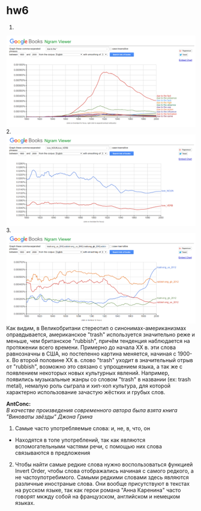 # hw6
1.
![](https://github.com/ksvavulina/hw6/blob/master/2018-04-09.png)
2.
![](https://github.com/ksvavulina/hw6/blob/master/2018-04-09%20(2).png)
3.
![](https://github.com/ksvavulina/hw6/blob/master/2018-04-09%20(3).png)
Как видим, в Великобритани  стереотип о синонимах-американизмах оправдывается, американское "trash" используется значительно реже и меньше, чем британское "rubbish", причём тенденция наблюдается на протяжении всего времени. Примерно до начала XX в. эти слова равнозначны в США, но постепенно картина меняется, начиная с 1900-х. Во второй половине XX в. слово "trash" уходит в значительный отрыв от "rubbish", возможно это связано с упрощением языка, а так же с появлением некоторых новых культурных явлений. Например, появились музыкальные жанры со словом "trash" в названии (ex: trash metal), немалую роль сыграла и хип-хоп культура, для которой характерно использование зачастую жёстких и грубых слов.

**AntConc:**  
*В качестве произведения современного автора была взята книга "Виноваты звёзды" Джона Грина*
1) Самые часто употребляемые слова: и, не, в, что, он
- Находятся в топе употреблений, так как являются вспомогательными частями речи, с помощью них слова связываются  в предложения
2) Чтобы найти самые редкие слова нужно воспользоваться функцией Invert Order, чтобы слова отображались начиная с самого редкого, а не частоупотребимого. Самыми редкими словами здесь являются различные иностраные слова. Они вообще присутствуют в текстах на русском языке, так как герои романа "Анна Каренина" часто говорят мкжду собой на французском, английском и немецком языках.
